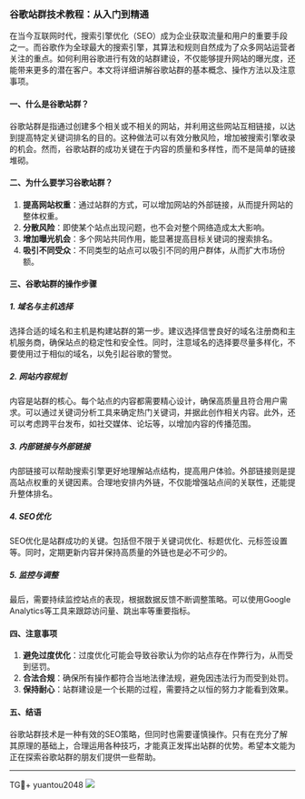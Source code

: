 ### 谷歌站群技术教程：从入门到精通

在当今互联网时代，搜索引擎优化（SEO）成为企业获取流量和用户的重要手段之一。而谷歌作为全球最大的搜索引擎，其算法和规则自然成为了众多网站运营者关注的重点。如何利用谷歌进行有效的站群建设，不仅能够提升网站的曝光度，还能带来更多的潜在客户。本文将详细讲解谷歌站群的基本概念、操作方法以及注意事项。

#### 一、什么是谷歌站群？

谷歌站群是指通过创建多个相关或不相关的网站，并利用这些网站互相链接，以达到提高特定关键词排名的目的。这种做法可以有效分散风险，增加被搜索引擎收录的机会。然而，谷歌站群的成功关键在于内容的质量和多样性，而不是简单的链接堆砌。

#### 二、为什么要学习谷歌站群？

1. **提高网站权重**：通过站群的方式，可以增加网站的外部链接，从而提升网站的整体权重。
2. **分散风险**：即使某个站点出现问题，也不会对整个网络造成太大影响。
3. **增加曝光机会**：多个网站共同作用，能显著提高目标关键词的搜索排名。
4. **吸引不同受众**：不同类型的站点可以吸引不同的用户群体，从而扩大市场份额。

#### 三、谷歌站群的操作步骤

##### 1. 域名与主机选择

选择合适的域名和主机是构建站群的第一步。建议选择信誉良好的域名注册商和主机服务商，确保站点的稳定性和安全性。同时，注意域名的选择要尽量多样化，不要使用过于相似的域名，以免引起谷歌的警觉。

##### 2. 网站内容规划

内容是站群的核心。每个站点的内容都需要精心设计，确保高质量且符合用户需求。可以通过关键词分析工具来确定热门关键词，并据此创作相关内容。此外，还可以考虑跨平台发布，如社交媒体、论坛等，以增加内容的传播范围。

##### 3. 内部链接与外部链接

内部链接可以帮助搜索引擎更好地理解站点结构，提高用户体验。外部链接则是提高站点权重的关键因素。合理地安排内外链，不仅能增强站点间的关联性，还能提升整体排名。

##### 4. SEO优化

SEO优化是站群成功的关键。包括但不限于关键词优化、标题优化、元标签设置等。同时，定期更新内容并保持高质量的外链也是必不可少的。

##### 5. 监控与调整

最后，需要持续监控站点的表现，根据数据反馈不断调整策略。可以使用Google Analytics等工具来跟踪访问量、跳出率等重要指标。

#### 四、注意事项

1. **避免过度优化**：过度优化可能会导致谷歌认为你的站点存在作弊行为，从而受到惩罚。
2. **合法合规**：确保所有操作都符合当地法律法规，避免因违法行为而受到处罚。
3. **保持耐心**：站群建设是一个长期的过程，需要持之以恒的努力才能看到效果。

#### 五、结语

谷歌站群技术是一种有效的SEO策略，但同时也需要谨慎操作。只有在充分了解其原理的基础上，合理运用各种技巧，才能真正发挥出站群的优势。希望本文能为正在探索谷歌站群的朋友们提供一些帮助。

---

TG💪+ yuantou2048  ![](https://github.com/user-attachments/assets/42a5a4a5-fea9-4a1d-8aa0-73e57e430cca)